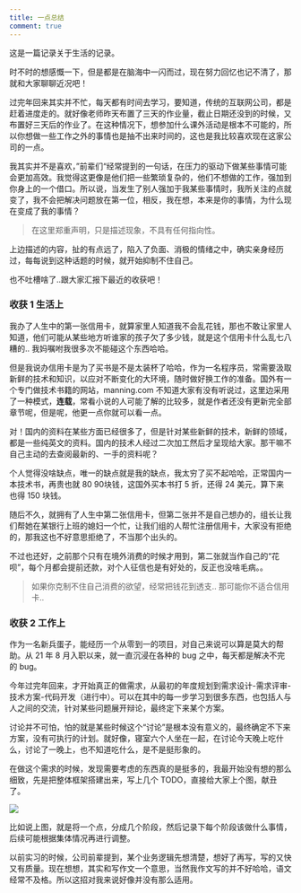 ```yaml
---
title: 一点总结
comment: true
---
```


这是一篇记录关于生活的记录。

<!--more-->

时不时的想感慨一下，但是都是在脑海中一闪而过，现在努力回忆也记不清了，那就和大家聊聊近况吧！



过完年回来其实并不忙，每天都有时间去学习，要知道，传统的互联网公司，都是赶着进度走的。就好像老师昨天布置了三天的作业量，截止日期还没到的时候，又布置好三天后的作业了。在这种情况下，想参加什么课外活动是根本不可能的，所以你想做一些工作之外的事情也是抽不出来时间的，这也是我比较喜欢现在这家公司的一点。



我其实并不是喜欢，”前辈们“经常提到的一句话，在压力的驱动下做某些事情可能会更加高效。我觉得这更像是他们把一些繁琐复杂的，他们不想做的工作，强加到你身上的一个借口。所以说，当发生了别人强加于我某些事情时，我所关注的点就变了，我不会把解决问题放在第一位，相反，我在想，本来是你的事情，为什么现在变成了我的事情？



> 在这里郑重声明，只是描述现象，不具有任何指向性。



上边描述的内容，扯的有点远了，陷入了负面、消极的情绪之中，确实亲身经历过，每每说到这种话题的时候，就开始抑制不住自己。



也不吐槽啥了..跟大家汇报下最近的收获吧！



### 收获 1 生活上

我办了人生中的第一张信用卡，就算家里人知道我不会乱花钱，那也不敢让家里人知道，他们可能从某些地方听谁家的孩子欠了多少钱，就是这个信用卡什么乱七八糟的.. 我妈嘱咐我很多次不能碰这个东西哈哈。



但是我说办信用卡是为了买书是不是太装杯了哈哈，作为一名程序员，常需要汲取新鲜的技术和知识，以应对不断变化的大环境，随时做好换工作的准备。国外有一个专门做技术书籍的网站，manning.com 不知道大家有没有听说过，这里边采用了一种模式，**连载**，常看小说的人可能了解的比较多，就是作者还没有更新完全部章节呢，但是呢，他更一点你就可以看一点。



对！国内的资料在某些方面已经很多了，但是针对某些新鲜的技术，新鲜的领域，都是一些纯英文的资料。国内的技术人经过二次加工然后才呈现给大家。那干嘛不自己主动的去查阅最新的、一手的资料呢？



个人觉得没啥缺点，唯一的缺点就是我的缺点，我太穷了买不起哈哈，正常国内一本技术书，再贵也就 80 90块钱，这国外买本书打 5 折，还得 24 美元，算下来也得 150 块钱。



随后不久，就拥有了人生中第二张信用卡，但第二张并不是自己想办的，组长让我们帮她在某银行上班的媳妇一个忙，让我们组的人帮忙注册信用卡，大家没有拒绝的，那我这也不好意思拒绝了，不当那个出头的。



不过也还好，之前那个只有在境外消费的时候才用到，第二张就当作自己的“花呗”，每个月都会提前还款，对个人征信也是有好处的，反正也没啥毛病。。



> 如果你克制不住自己消费的欲望，经常把钱花到透支.. 那可能你不适合信用卡..



### 收获 2 工作上

作为一名新兵蛋子，能经历一个从零到一的项目，对自己来说可以算是莫大的帮助。从 21 年 8 月入职以来，就一直沉浸在各种的 bug 之中，每天都是解决不完的 bug。



今年过完年回来，才开始真正的做需求，从最初的年度规划到需求设计-需求评审-技术方案-代码开发（进行中）。可以在其中的每一步学习到很多东西，也包括人与人之间的交流，针对某些问题展开辩论，最终定下来某个方案。



讨论并不可怕，怕的就是某些时候这个“讨论”是根本没有意义的，最终确定不下来方案，没有可执行的计划。就好像，寝室六个人坐在一起，在讨论今天晚上吃什么，讨论了一晚上，也不知道吃什么，是不是挺形象的。



在做这个需求的时候，发现需要考虑的东西真的是挺多的，我最开始没有想的那么细致，先是把整体框架搭建出来，写上几个 TODO，直接给大家上个图，献丑了。

![](https://s2.loli.net/2022/06/23/xSWFlThz9yD5Icq.png)



比如说上图，就是将一个点，分成几个阶段，然后记录下每个阶段该做什么事情，后续可能根据集体情况再进行调整。



以前实习的时候，公司前辈提到，某个业务逻辑先想清楚，想好了再写，写的又快又有质量。现在想想，其实和写作文一个意思，当然我作文写的并不好哈哈，语文经常不及格。所以这招对我来说好像并没有那么适用。

